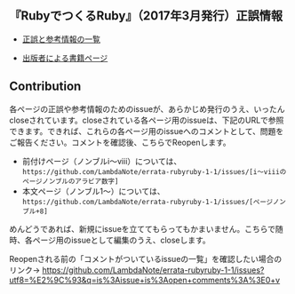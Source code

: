 ## 『RubyでつくるRuby』（2017年3月発行）正誤情報

* [正誤と参考情報の一覧](https://github.com/LambdaNote/errata-rubyruby-1-1/issues?q=is%3Aissue+is%3Aopen+sort%3Acreated-asc)

* [出版者による書籍ページ](https://www.lambdanote.com/products/ruby-ruby)

## Contribution

各ページの正誤や参考情報のためのissueが、あらかじめ発行のうえ、いったんcloseされています。closeされている各ページ用のissueは、下記のURLで参照できます。できれば、これらの各ページ用のissueへのコメントとして、問題をご報告ください。コメントを確認後、こちらでReopenします。

* 前付けページ（ノンブルi～viii）については、`https://github.com/LambdaNote/errata-rubyruby-1-1/issues/[i～viiiのページノンブルのアラビア数字]`
* 本文ページ（ノンブル1～）については、`https://github.com/LambdaNote/errata-rubyruby-1-1/issues/[ページノンブル+8]`

めんどうであれば、新規にissueを立ててもらってもかまいません。こちらで随時、各ページ用のissueとして編集のうえ、closeします。

Reopenされる前の「コメントがついているissueの一覧」を確認したい場合のリンク→ https://github.com/LambdaNote/errata-rubyruby-1-1/issues?utf8=%E2%9C%93&q=is%3Aissue+is%3Aopen+comments%3A%3E0+v

